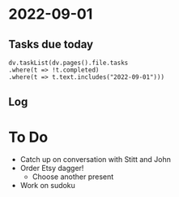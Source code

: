 # 2022-09-01
## Tasks due today
```dataviewjs
dv.taskList(dv.pages().file.tasks
.where(t => !t.completed)
.where(t => t.text.includes("2022-09-01")))
```
## Log

# To Do
- Catch up on conversation with Stitt and John
- Order Etsy dagger!
	- Choose another present
- Work on sudoku


